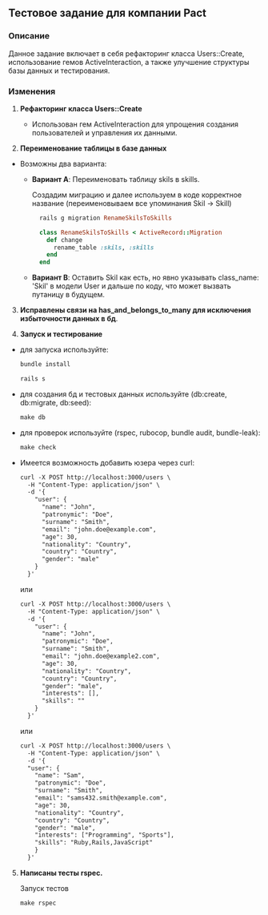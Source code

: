 ## Тестовое задание для компании Pact

### Описание

Данное задание включает в себя рефакторинг класса Users::Create, использование гемов ActiveInteraction, а также улучшение структуры базы данных и тестирования.

### Изменения

1. **Рефакторинг класса Users::Create**
   - Использован гем ActiveInteraction для упрощения создания пользователей и управления их данными.

2. **Переименование таблицы в базе данных**
  - Возможны два варианта:
    - **Вариант A**: Переименовать таблицу skils в skills.

      Создадим миграцию и далее используем в коде корректное название (переименовываем все упоминания Skil -> Skill)
      ```ruby
        rails g migration RenameSkilsToSkills

        class RenameSkilsToSkills < ActiveRecord::Migration
          def change
            rename_table :skils, :skills
          end
        end
      ```

    - **Вариант В**: Оставить Skil как есть, но явно указывать class_name: 'Skil' в модели User и дальше по коду, что может вызвать путаницу в будущем.

3. **Исправлены связи на has_and_belongs_to_many для исключения избыточности данных в бд**.

4. **Запуск и тестирование** 
- для запуска используйте:
  ```ruby
  bundle install
  
  rails s
  ```

- для создания бд и тестовых данных используйте (db:create, db:migrate, db:seed):
  ```ruby
  make db
  ```
- для проверок используйте (rspec, rubocop, bundle audit, bundle-leak):
  ```ruby
  make check
  ```
- Имеется возможность добавить юзера через curl:
  ```html
  curl -X POST http://localhost:3000/users \
    -H "Content-Type: application/json" \
    -d '{
      "user": {
        "name": "John",
        "patronymic": "Doe",
        "surname": "Smith",
        "email": "john.doe@example.com",
        "age": 30,
        "nationality": "Country",
        "country": "Country",
        "gender": "male"
      }
    }'
  ``` 
  или 
  ```html
  curl -X POST http://localhost:3000/users \
    -H "Content-Type: application/json" \
    -d '{
      "user": {
        "name": "John",
        "patronymic": "Doe",
        "surname": "Smith",
        "email": "john.doe@example2.com",
        "age": 30,
        "nationality": "Country",
        "country": "Country",
        "gender": "male",
        "interests": [],
        "skills": ""
      }
    }'
  ```
  или 
  ```html
  curl -X POST http://localhost:3000/users \
    -H "Content-Type: application/json" \
    -d '{
    "user": {
      "name": "Sam",
      "patronymic": "Doe",
      "surname": "Smith",
      "email": "sams432.smith@example.com",
      "age": 30,
      "nationality": "Country",
      "country": "Country",
      "gender": "male",
      "interests": ["Programming", "Sports"],
      "skills": "Ruby,Rails,JavaScript"
      }
    }'
  ```
 5. **Написаны тесты rspec.**
    
      Запуск тестов
      
     ```ruby
     make rspec
     ```
